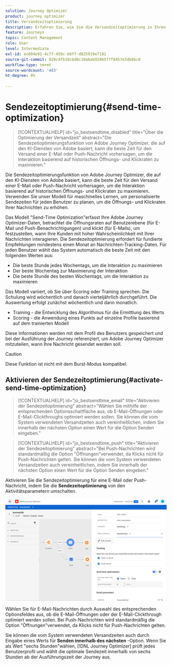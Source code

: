 ```yaml
---
solution: Journey Optimizer
product: journey optimizer
title: Versandzeitoptimierung
description: Erfahren Sie, wie Sie die Versandzeitoptimierung in Ihren Nachrichten parametrieren
feature: Journeys
topic: Content Management
role: User
level: Intermediate
exl-id: ec604e91-4c7f-459c-b6ff-d825919e7181
source-git-commit: 020c4fb18cbd0c10a6eb92865f7f0457e5db8bc0
workflow-type: tm+mt
source-wordcount: '483'
ht-degree: 0%

---
```


# Sendezeitoptimierung{#send-time-optimization}

>[!CONTEXTUALHELP]
>id="jo_bestsendtime_disabled"
>title="Über die Optimierung der Versandzeit"
>abstract="Die Sendezeitoptimierungsfunktion von Adobe Journey Optimizer, die auf den KI-Diensten von Adobe basiert, kann die beste Zeit für den Versand einer E-Mail oder Push-Nachricht vorhersagen, um die Interaktion basierend auf historischen Öffnungs- und Klickraten zu maximieren."

Die Sendezeitoptimierungsfunktion von Adobe Journey Optimizer, die auf den KI-Diensten von Adobe basiert, kann die beste Zeit für den Versand einer E-Mail oder Push-Nachricht vorhersagen, um die Interaktion basierend auf historischen Öffnungs- und Klickraten zu maximieren. Verwenden Sie unser Modell für maschinelles Lernen, um personalisierte Sendezeiten für jeden Benutzer zu planen, um die Öffnungs- und Klickraten Ihrer Nachrichten zu erhöhen.

Das Modell &quot;Send-Time Optimization&quot;erfasst Ihre Adobe Journey Optimizer-Daten, betrachtet die Öffnungsraten auf Benutzerebene (für E-Mail und Push-Benachrichtigungen) und klickt (für E-Mails), um festzustellen, wann Ihre Kunden mit hoher Wahrscheinlichkeit mit Ihrer Nachrichten interagieren. Die Sendezeitoptimierung erfordert für fundierte Empfehlungen mindestens einen Monat an Nachrichten-Tracking-Daten. Für jeden Benutzer wählt das System automatisch die beste Zeit mit den folgenden Werten aus:

* Die beste Stunde jedes Wochentags, um die Interaktion zu maximieren
* Der beste Wochentag zur Maximierung der Interaktion
* Die beste Stunde des besten Wochentags, um die Interaktion zu maximieren

Das Modell variiert, ob Sie über Scoring oder Training sprechen. Die Schulung wird wöchentlich und danach vierteljährlich durchgeführt. Die Auswertung erfolgt zunächst wöchentlich und dann monatlich.

* Training - die Entwicklung des Algorithmus für die Ermittlung des Werts
* Scoring - die Anwendung eines Punkts auf einzelne Profile basierend auf dem trainierten Modell

Diese Informationen werden mit dem Profil des Benutzers gespeichert und bei der Ausführung der Journey referenziert, um Adobe Journey Optimizer mitzuteilen, wann Ihre Nachricht gesendet werden soll.

>[!CAUTION]
>
>Diese Funktion ist nicht mit dem Burst-Modus kompatibel.

## Aktivieren der Sendezeitoptimierung{#activate-send-time-optimization}

>[!CONTEXTUALHELP]
>id="jo_bestsendtime_email"
>title="Aktivieren der Sendezeitoptimierung"
>abstract="Wählen Sie mithilfe der entsprechenden Optionsschaltfläche aus, ob E-Mail-Öffnungen oder E-Mail-Clickthroughs optimiert werden sollen. Sie können die vom System verwendeten Versandzeiten auch vereinheitlichen, indem Sie innerhalb der nächsten Option einen Wert für die Option Senden eingeben."

>[!CONTEXTUALHELP]
>id="jo_bestsendtime_push"
>title="Aktivieren der Sendezeitoptimierung"
>abstract="Bei Push-Nachrichten wird standardmäßig die Option &quot;Öffnungen&quot;verwendet, da Klicks nicht für Push-Nachrichten gelten. Sie können die vom System verwendeten Versandzeiten auch vereinheitlichen, indem Sie innerhalb der nächsten Option einen Wert für die Option Senden eingeben."

Aktivieren Sie die Sendezeitoptimierung für eine E-Mail oder Push-Nachricht, indem Sie die **Sendezeitoptimierung** von den Aktivitätsparametern umschalten.

![](../building-journeys/assets/jo-message5.png)

Wählen Sie für E-Mail-Nachrichten durch Auswahl des entsprechenden Optionsfeldes aus, ob die E-Mail-Öffnungen oder der E-Mail-Clickthrough optimiert werden sollen. Bei Push-Nachrichten wird standardmäßig die Option &quot;Öffnungen&quot;verwendet, da Klicks nicht für Push-Nachrichten gelten.

Sie können die vom System verwendeten Versandzeiten auch durch Eingabe eines Werts für **Senden innerhalb des nächsten** -Option. Wenn Sie als Wert &quot;sechs Stunden&quot;wählen, [!DNL Journey Optimizer] prüft jedes Benutzerprofil und wählt die optimale Sendezeit innerhalb von sechs Stunden ab der Ausführungszeit der Journey aus.
